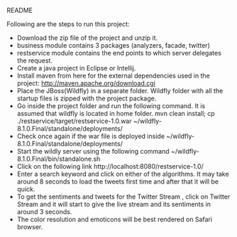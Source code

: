 README

Following are the steps to run this project:

- Download the zip file of the project and unzip it.
- business module contains 3 packages (analyzers, facade, twitter)
- restservice module contains the end points to which server delegates the request.
- Create a java project in Eclipse or Intellij.
- Install maven from here for the external dependencies used in the project: http://maven.apache.org/download.cgi
- Place the JBoss(Wildfly) in a separate folder. Wildfly folder with all the startup files is zipped with the project package.
- Go inside the project folder and run the following command. It is assumed that wildfly is located in home folder.
mvn clean install; cp ./restservice/target/restservice-1.0.war ~/wildfly-8.1.0.Final/standalone/deployments/	
- Check once again if the war file is deployed inside ~/wildfly-8.1.0.Final/standalone/deployments/	
- Start the wildly server using the following command
~/wildfly-8.1.0.Final/bin/standalone.sh
- Click on the following link 
http://localhost:8080/restservice-1.0/
- Enter a search keyword and click on either of the algorithms. It may take around 8 seconds to load the tweets first time and after that it will be quick.
- To get the sentiments and tweets for the Twitter Stream , click on Twitter Stream and it will start to give the live stream and its sentiments in around 3 seconds.
- The color resolution and emoticons will be best rendered on Safari browser.
